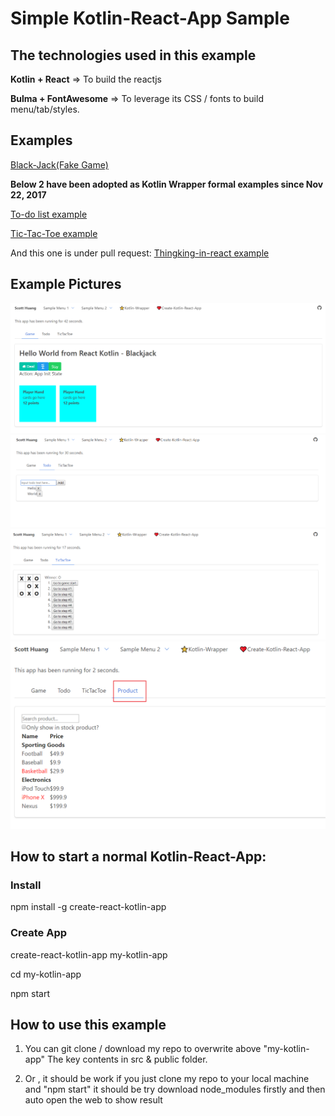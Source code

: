 # **Simple Kotlin-React-App Sample**

## The technologies used in this example  
**Kotlin + React**   => To build the reactjs

**Bulma + FontAwesome**  => To leverage its CSS / fonts to build menu/tab/styles.


## Examples  
[Black-Jack(Fake Game)](src/App/Game/gameUI.kt)

**Below 2 have been adopted as Kotlin Wrapper formal examples since Nov 22, 2017**

[To-do list example](https://github.com/JetBrains/kotlin-wrappers/blob/master/examples/src/main/kotlin/example/Todo.kt) 

[Tic-Tac-Toe example](https://github.com/JetBrains/kotlin-wrappers/blob/master/examples/src/main/kotlin/example/TicTacToe.kt)


And this one is under pull request:
[Thingking-in-react example](https://github.com/ScottHuangZL/my-kotlin-app/blob/master/src/App/Product/Product.kt)

## Example Pictures
![Black-Jack](https://github.com/ScottHuangZL/my-kotlin-app/blob/master/src/App/SamplePicture/Blackjack.png)
![To-do](https://github.com/ScottHuangZL/my-kotlin-app/blob/master/src/App/SamplePicture/Todo.png)
![Tic-Tac-Toe](https://github.com/ScottHuangZL/my-kotlin-app/blob/master/src/App/SamplePicture/TicTacToe.png)
![Product(Thinking-in-react)](https://github.com/ScottHuangZL/my-kotlin-app/blob/master/src/App/SamplePicture/Product.png)

## How to start a normal Kotlin-React-App:
### Install
npm install -g create-react-kotlin-app

### Create App
create-react-kotlin-app my-kotlin-app

cd my-kotlin-app

npm start

## How to use this example
1. You can git clone / download my repo to overwrite above "my-kotlin-app"
The key contents in src & public folder.

2. Or , it should be work if you just clone my repo to your local machine and "npm start"
it should be try download node_modules firstly and then auto open the web to show result